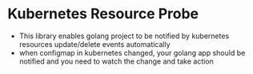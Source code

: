 # Kubernetes Resource Probe

- This library enables golang project to be notified by kubernetes resources update/delete events automatically
- when configmap in kubernetes changed, your golang app should be notified and you need to watch the change and take action






